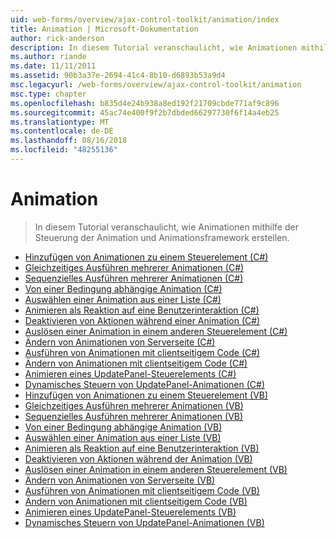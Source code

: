```yaml
---
uid: web-forms/overview/ajax-control-toolkit/animation/index
title: Animation | Microsoft-Dokumentation
author: rick-anderson
description: In diesem Tutorial veranschaulicht, wie Animationen mithilfe der Steuerung der Animation und Animationsframework erstellen.
ms.author: riande
ms.date: 11/11/2011
ms.assetid: 90b3a37e-2694-41c4-8b10-d6893b53a9d4
msc.legacyurl: /web-forms/overview/ajax-control-toolkit/animation
msc.type: chapter
ms.openlocfilehash: b835d4e24b938a8ed192f21709cbde771af9c896
ms.sourcegitcommit: 45ac74e400f9f2b7dbded66297730f6f14a4eb25
ms.translationtype: MT
ms.contentlocale: de-DE
ms.lasthandoff: 08/16/2018
ms.locfileid: "48255136"
---
```

<a name="animation"></a>Animation
====================
> In diesem Tutorial veranschaulicht, wie Animationen mithilfe der Steuerung der Animation und Animationsframework erstellen.


- [Hinzufügen von Animationen zu einem Steuerelement (C#)](adding-animation-to-a-control-cs.md)
- [Gleichzeitiges Ausführen mehrerer Animationen (C#)](executing-several-animations-at-the-same-time-cs.md)
- [Sequenzielles Ausführen mehrerer Animationen (C#)](executing-several-animations-after-each-other-cs.md)
- [Von einer Bedingung abhängige Animation (C#)](animation-depending-on-a-condition-cs.md)
- [Auswählen einer Animation aus einer Liste (C#)](picking-one-animation-out-of-a-list-cs.md)
- [Animieren als Reaktion auf eine Benutzerinteraktion (C#)](animating-in-response-to-user-interaction-cs.md)
- [Deaktivieren von Aktionen während einer Animation (C#)](disabling-actions-during-animation-cs.md)
- [Auslösen einer Animation in einem anderen Steuerelement (C#)](triggering-an-animation-in-another-control-cs.md)
- [Ändern von Animationen von Serverseite (C#)](modifying-animations-from-the-server-side-cs.md)
- [Ausführen von Animationen mit clientseitigem Code (C#)](executing-animations-using-client-side-code-cs.md)
- [Ändern von Animationen mit clientseitigem Code (C#)](changing-an-animation-using-client-side-code-cs.md)
- [Animieren eines UpdatePanel-Steuerelements (C#)](animating-an-updatepanel-control-cs.md)
- [Dynamisches Steuern von UpdatePanel-Animationen (C#)](dynamically-controlling-updatepanel-animations-cs.md)
- [Hinzufügen von Animationen zu einem Steuerelement (VB)](adding-animation-to-a-control-vb.md)
- [Gleichzeitiges Ausführen mehrerer Animationen (VB)](executing-several-animations-at-the-same-time-vb.md)
- [Sequenzielles Ausführen mehrerer Animationen (VB)](executing-several-animations-after-each-other-vb.md)
- [Von einer Bedingung abhängige Animation (VB)](animation-depending-on-a-condition-vb.md)
- [Auswählen einer Animation aus einer Liste (VB)](picking-one-animation-out-of-a-list-vb.md)
- [Animieren als Reaktion auf eine Benutzerinteraktion (VB)](animating-in-response-to-user-interaction-vb.md)
- [Deaktivieren von Aktionen während der Animation (VB)](disabling-actions-during-animation-vb.md)
- [Auslösen einer Animation in einem anderen Steuerelement (VB)](triggering-an-animation-in-another-control-vb.md)
- [Ändern von Animationen von Serverseite (VB)](modifying-animations-from-the-server-side-vb.md)
- [Ausführen von Animationen mit clientseitigem Code (VB)](executing-animations-using-client-side-code-vb.md)
- [Ändern von Animationen mit clientseitigem Code (VB)](changing-an-animation-using-client-side-code-vb.md)
- [Animieren eines UpdatePanel-Steuerelements (VB)](animating-an-updatepanel-control-vb.md)
- [Dynamisches Steuern von UpdatePanel-Animationen (VB)](dynamically-controlling-updatepanel-animations-vb.md)
